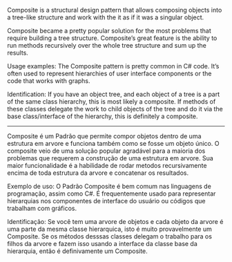 Composite is a structural design pattern that allows composing objects into a tree-like structure and work with the it as if it was a singular object.

Composite became a pretty popular solution for the most problems that require building a tree structure. Composite’s great feature is the ability to run methods recursively over the whole tree structure and sum up the results.

Usage examples: The Composite pattern is pretty common in C# code. It’s often used to represent hierarchies of user interface components or the code that works with graphs.

Identification: If you have an object tree, and each object of a tree is a part of the same class hierarchy, this is most likely a composite. If methods of these classes delegate the work to child objects of the tree and do it via the base class/interface of the hierarchy, this is definitely a composite.

--------------------------------------------------------------------------------------------------------------------
Composite é um Padrão que permite compor objetos dentro de uma estrutura em arvore e funciona também como se fosse um objeto único.
O composite veio de uma solução popular agradável para a maioria dos problemas que requerem a construção de uma estrutura em arvore.
Sua maior funcionalidade é a habilidade de rodar metodos recursivamente encima de toda estrutura da arvore e concatenar os resultados.

Exemplo de uso: O Padrão Composite é bem comum nas linguagens de programação, assim como C#. É frequentemente usado para representar hierarquias nos componentes de interface do usuário ou códigos que trabalham com gráficos.

Identificação: Se você tem uma arvore de objetos e cada objeto da arvore é uma parte da mesma classe hierarquica, isto é muito provavelmente um Composite. Se os métodos desssas classes delegam o trabalho para os filhos da arvore e fazem isso usando a interface da classe base da hierarquia, então é definivamente um Composite.
